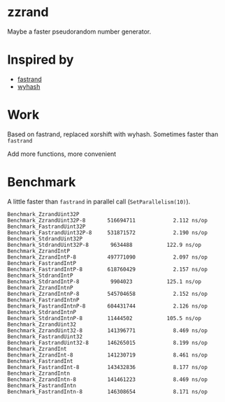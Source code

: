 # zzrand

Maybe a faster pseudorandom number generator.

# Inspired by

* [fastrand](https://github.com/valyala/fastrand)
* [wyhash](https://github.com/wangyi-fudan/wyhash)

# Work

Based on fastrand, replaced xorshift with wyhash. Sometimes faster than `fastrand`

Add more functions, more convenient


# Benchmark

A little faster than `fastrand` in parallel call (`SetParallelism(10)`).

```
Benchmark_ZzrandUint32P
Benchmark_ZzrandUint32P-8     	516694711	         2.112 ns/op
Benchmark_FastrandUint32P
Benchmark_FastrandUint32P-8   	531871572	         2.190 ns/op
Benchmark_StdrandUint32P
Benchmark_StdrandUint32P-8    	 9634488	       122.9 ns/op
Benchmark_ZzrandIntP
Benchmark_ZzrandIntP-8        	497771090	         2.097 ns/op
Benchmark_FastrandIntP
Benchmark_FastrandIntP-8      	618760429	         2.157 ns/op
Benchmark_StdrandIntP
Benchmark_StdrandIntP-8       	 9904023	       125.1 ns/op
Benchmark_ZzrandIntnP
Benchmark_ZzrandIntnP-8       	545704658	         2.152 ns/op
Benchmark_FastrandIntnP
Benchmark_FastrandIntnP-8     	604431744	         2.126 ns/op
Benchmark_StdrandIntnP
Benchmark_StdrandIntnP-8      	11444502	       105.5 ns/op
Benchmark_ZzrandUint32
Benchmark_ZzrandUint32-8      	141396771	         8.469 ns/op
Benchmark_FastrandUint32
Benchmark_FastrandUint32-8    	146265015	         8.199 ns/op
Benchmark_ZzrandInt
Benchmark_ZzrandInt-8         	141230719	         8.461 ns/op
Benchmark_FastrandInt
Benchmark_FastrandInt-8       	143432836	         8.177 ns/op
Benchmark_ZzrandIntn
Benchmark_ZzrandIntn-8        	141461223	         8.469 ns/op
Benchmark_FastrandIntn
Benchmark_FastrandIntn-8      	146308654	         8.171 ns/op
```